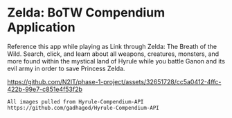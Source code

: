 # Zelda: BoTW Compendium Application
Reference this app while playing as Link through Zelda: The Breath of the Wild.
Search, click, and learn about all weapons, creatures, monsters, and more found within the mystical land of Hyrule while you battle Ganon and its evil army in order to save Princess Zelda.

https://github.com/N2IT/phase-1-project/assets/32651728/cc5a0412-4ffc-422b-99e7-c851e4f53f2b

```
All images pulled from Hyrule-Compendium-API
https://github.com/gadhagod/Hyrule-Compendium-API

```

